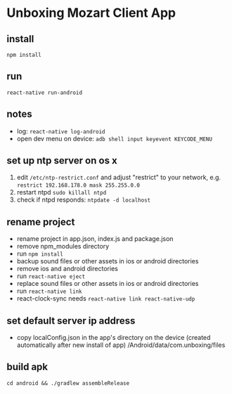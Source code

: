 # Unboxing Mozart Client App

## install
````
npm install
````

## run

````
react-native run-android
````

## notes

- log: `react-native log-android`
- open dev menu on device: `adb shell input keyevent KEYCODE_MENU`

## set up ntp server on os x

1. edit `/etc/ntp-restrict.conf` and adjust "restrict" to your network, e.g. `restrict 192.168.178.0 mask 255.255.0.0`
2. restart ntpd `sudo killall ntpd`
3. check if ntpd responds: `ntpdate -d localhost`

## rename project

- rename project in app.json, index.js and package.json
- remove npm_modules directory
- run `npm install`
- backup sound files or other assets in ios or android directories
- remove ios and android directories
- run `react-native eject`
- replace sound files or other assets in ios or android directories
- run `react-native link`
- react-clock-sync needs `react-native link react-native-udp`

## set default server ip address 

- copy localConfig.json in the app's directory on the device (created automatically after new install of app) /Android/data/com.unboxing/files 

## build apk

`cd android && ./gradlew assembleRelease`